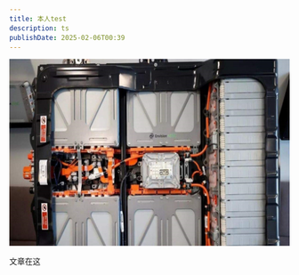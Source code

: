 ```yaml
---
title: 本人test
description: ts
publishDate: 2025-02-06T00:39
---
```

![](public/assets/images/25553.jpg)

文章在这
